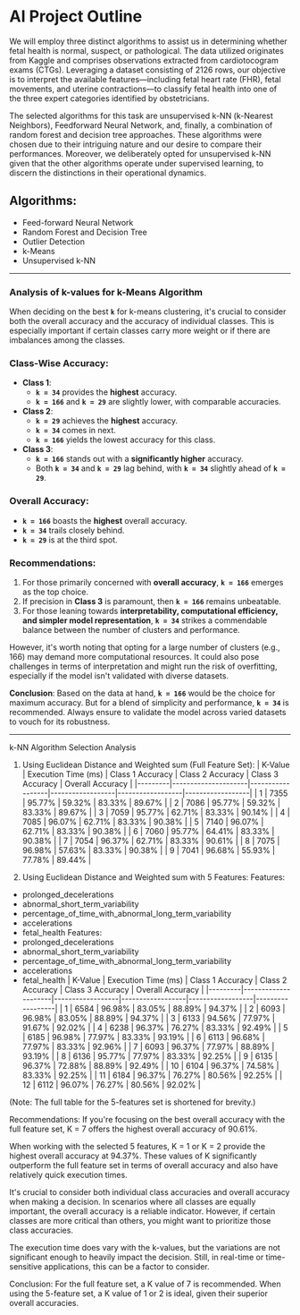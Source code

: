 # AI Project Outline
We will employ three distinct algorithms to assist us in determining whether fetal health is normal, suspect, or pathological. The data utilized originates from Kaggle and comprises observations extracted from cardiotocogram exams (CTGs). Leveraging a dataset consisting of 2126 rows, our objective is to interpret the available features—including fetal heart rate (FHR), fetal movements, and uterine contractions—to classify fetal health into one of the three expert categories identified by obstetricians.

The selected algorithms for this task are unsupervised k-NN (k-Nearest Neighbors), Feedforward Neural Network, and, finally, a combination of random forest and decision tree approaches. These algorithms were chosen due to their intriguing nature and our desire to compare their performances. Moreover, we deliberately opted for unsupervised k-NN given that the other algorithms operate under supervised learning, to discern the distinctions in their operational dynamics.

## Algorithms:
- Feed-forward Neural Network
- Random Forest and Decision Tree
- Outlier Detection
- k-Means
- Unsupervised k-NN


---
### **Analysis of k-values for k-Means Algorithm**

When deciding on the best **`k`** for k-means clustering, it's crucial to consider both the overall accuracy and the accuracy of individual classes. This is especially important if certain classes carry more weight or if there are imbalances among the classes.

### Class-Wise Accuracy:

- **Class 1**:
    - **`k = 34`** provides the **highest** accuracy.
    - **`k = 166`** and **`k = 29`** are slightly lower, with comparable accuracies.
- **Class 2**:
    - **`k = 29`** achieves the **highest** accuracy.
    - **`k = 34`** comes in next.
    - **`k = 166`** yields the lowest accuracy for this class.
- **Class 3**:
    - **`k = 166`** stands out with a **significantly higher** accuracy.
    - Both **`k = 34`** and **`k = 29`** lag behind, with **`k = 34`** slightly ahead of **`k = 29`**.

### Overall Accuracy:

- **`k = 166`** boasts the **highest** overall accuracy.
- **`k = 34`** trails closely behind.
- **`k = 29`** is at the third spot.

### Recommendations:

1. For those primarily concerned with **overall accuracy**, **`k = 166`** emerges as the top choice.
2. If precision in **Class 3** is paramount, then **`k = 166`** remains unbeatable.
3. For those leaning towards **interpretability, computational efficiency, and simpler model representation**, **`k = 34`** strikes a commendable balance between the number of clusters and performance.

However, it's worth noting that opting for a large number of clusters (e.g., 166) may demand more computational resources. It could also pose challenges in terms of interpretation and might run the risk of overfitting, especially if the model isn't validated with diverse datasets.

**Conclusion**:
Based on the data at hand, **`k = 166`** would be the choice for maximum accuracy. But for a blend of simplicity and performance, **`k = 34`** is recommended. Always ensure to validate the model across varied datasets to vouch for its robustness.

---
k-NN Algorithm Selection Analysis
1. Using Euclidean Distance and Weighted sum (Full Feature Set):
| K-Value | Execution Time (ms) | Class 1 Accuracy | Class 2 Accuracy | Class 3 Accuracy | Overall Accuracy |
|---------|---------------------|------------------|------------------|------------------|------------------|
| 1       | 7355               | 95.77%           | 59.32%           | 83.33%           | 89.67%           |
| 2       | 7086               | 95.77%           | 59.32%           | 83.33%           | 89.67%           |
| 3       | 7059               | 95.77%           | 62.71%           | 83.33%           | 90.14%           |
| 4       | 7085               | 96.07%           | 62.71%           | 83.33%           | 90.38%           |
| 5       | 7140               | 96.07%           | 62.71%           | 83.33%           | 90.38%           |
| 6       | 7060               | 95.77%           | 64.41%           | 83.33%           | 90.38%           |
| 7       | 7054               | 96.37%           | 62.71%           | 83.33%           | 90.61%           |
| 8       | 7075               | 96.98%           | 57.63%           | 83.33%           | 90.38%           |
| 9       | 7041               | 96.68%           | 55.93%           | 77.78%           | 89.44%           |

2. Using Euclidean Distance and Weighted sum with 5 Features:
Features: 
- prolonged_decelerations
- abnormal_short_term_variability
- percentage_of_time_with_abnormal_long_term_variability
- accelerations
- fetal_health
Features: 
- prolonged_decelerations
- abnormal_short_term_variability
- percentage_of_time_with_abnormal_long_term_variability
- accelerations
- fetal_health
| K-Value | Execution Time (ms) | Class 1 Accuracy | Class 2 Accuracy | Class 3 Accuracy | Overall Accuracy |
|---------|---------------------|------------------|------------------|------------------|------------------|
| 1       | 6584               | 96.98%           | 83.05%           | 88.89%           | 94.37%           |
| 2       | 6093               | 96.98%           | 83.05%           | 88.89%           | 94.37%           |
| 3       | 6133               | 94.56%           | 77.97%           | 91.67%           | 92.02%           |
| 4       | 6238               | 96.37%           | 76.27%           | 83.33%           | 92.49%           |
| 5       | 6185               | 96.98%           | 77.97%           | 83.33%           | 93.19%           |
| 6       | 6113               | 96.68%           | 77.97%           | 83.33%           | 92.96%           |
| 7       | 6093               | 96.37%           | 77.97%           | 88.89%           | 93.19%           |
| 8       | 6136               | 95.77%           | 77.97%           | 83.33%           | 92.25%           |
| 9       | 6135               | 96.37%           | 72.88%           | 88.89%           | 92.49%           |
| 10      | 6104               | 96.37%           | 74.58%           | 83.33%           | 92.25%           |
| 11      | 6184               | 96.37%           | 76.27%           | 80.56%           | 92.25%           |
| 12      | 6112               | 96.07%           | 76.27%           | 80.56%           | 92.02%           |


(Note: The full table for the 5-features set is shortened for brevity.)

Recommendations:
If you're focusing on the best overall accuracy with the full feature set, K = 7 offers the highest overall accuracy of 90.61%.

When working with the selected 5 features, K = 1 or K = 2 provide the highest overall accuracy at 94.37%. These values of K significantly outperform the full feature set in terms of overall accuracy and also have relatively quick execution times.

It's crucial to consider both individual class accuracies and overall accuracy when making a decision. In scenarios where all classes are equally important, the overall accuracy is a reliable indicator. However, if certain classes are more critical than others, you might want to prioritize those class accuracies.

The execution time does vary with the k-values, but the variations are not significant enough to heavily impact the decision. Still, in real-time or time-sensitive applications, this can be a factor to consider.

Conclusion:
For the full feature set, a K value of 7 is recommended. When using the 5-feature set, a K value of 1 or 2 is ideal, given their superior overall accuracies.
